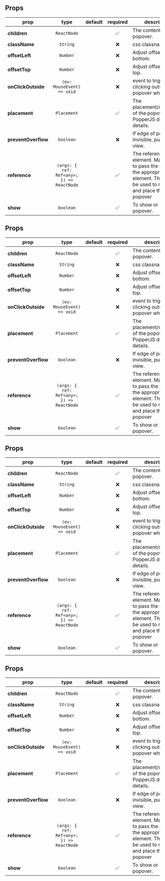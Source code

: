 



<!-- GENERATED:PROPS_TABLE:BEGIN -->
## Props
prop | type | default | required | description
---- | :----: | :-------: | :--------: | -----------
**children** | `ReactNode` |  | :white_check_mark: | The contents of the popover.
**className** | `String` |  | :x: | css classname
**offsetLeft** | `Number` |  | :x: | Adjust offset from bottom.
**offsetTop** | `Number` |  | :x: | Adjust offset from top.
**onClickOutside** | `(ev: MouseEvent) => void` |  | :x: | event to trigger on clicking outside of popover when open.
**placement** | `Placement` |  | :white_check_mark: | The placement/orientation of the popover. See PopperJS docs for details.
**preventOverflow** | `boolean` |  | :x: | If edge of popover is invisible, push into view.
**reference** | `(args: { ref: Ref<any>; }) => ReactNode` |  | :white_check_mark: | The reference element. Make sure to pass the ref into the appropriate element. This ref will be used to measure and place the popover
**show** | `boolean` |  | :white_check_mark: | To show or hide the popover.
<!-- GENERATED:PROPS_TABLE:END -->





<!-- GENERATED:PROPS_TABLE:BEGIN -->
## Props
prop | type | default | required | description
---- | :----: | :-------: | :--------: | -----------
**children** | `ReactNode` |  | :white_check_mark: | The contents of the popover.
**className** | `String` |  | :x: | css classname
**offsetLeft** | `Number` |  | :x: | Adjust offset from bottom.
**offsetTop** | `Number` |  | :x: | Adjust offset from top.
**onClickOutside** | `(ev: MouseEvent) => void` |  | :x: | event to trigger on clicking outside of popover when open.
**placement** | `Placement` |  | :white_check_mark: | The placement/orientation of the popover. See PopperJS docs for details.
**preventOverflow** | `boolean` |  | :x: | If edge of popover is invisible, push into view.
**reference** | `(args: { ref: Ref<any>; }) => ReactNode` |  | :white_check_mark: | The reference element. Make sure to pass the ref into the appropriate element. This ref will be used to measure and place the popover
**show** | `boolean` |  | :white_check_mark: | To show or hide the popover.
<!-- GENERATED:PROPS_TABLE:END -->







<!-- GENERATED:PROPS_TABLE:BEGIN -->
## Props
prop | type | default | required | description
---- | :----: | :-------: | :--------: | -----------
**children** | `ReactNode` |  | :white_check_mark: | The contents of the popover.
**className** | `String` |  | :x: | css classname
**offsetLeft** | `Number` |  | :x: | Adjust offset from bottom.
**offsetTop** | `Number` |  | :x: | Adjust offset from top.
**onClickOutside** | `(ev: MouseEvent) => void` |  | :x: | event to trigger on clicking outside of popover when open.
**placement** | `Placement` |  | :white_check_mark: | The placement/orientation of the popover. See PopperJS docs for details.
**preventOverflow** | `boolean` |  | :x: | If edge of popover is invisible, push into view.
**reference** | `(args: { ref: Ref<any>; }) => ReactNode` |  | :white_check_mark: | The reference element. Make sure to pass the ref into the appropriate element. This ref will be used to measure and place the popover
**show** | `boolean` |  | :white_check_mark: | To show or hide the popover.
<!-- GENERATED:PROPS_TABLE:END -->





<!-- GENERATED:PROPS_TABLE:BEGIN -->
## Props
prop | type | default | required | description
---- | :----: | :-------: | :--------: | -----------
**children** | `ReactNode` |  | :white_check_mark: | The contents of the popover.
**className** | `String` |  | :x: | css classname
**offsetLeft** | `Number` |  | :x: | Adjust offset from bottom.
**offsetTop** | `Number` |  | :x: | Adjust offset from top.
**onClickOutside** | `(ev: MouseEvent) => void` |  | :x: | event to trigger on clicking outside of popover when open.
**placement** | `Placement` |  | :white_check_mark: | The placement/orientation of the popover. See PopperJS docs for details.
**preventOverflow** | `boolean` |  | :x: | If edge of popover is invisible, push into view.
**reference** | `(args: { ref: Ref<any>; }) => ReactNode` |  | :white_check_mark: | The reference element. Make sure to pass the ref into the appropriate element. This ref will be used to measure and place the popover
**show** | `boolean` |  | :white_check_mark: | To show or hide the popover.
<!-- GENERATED:PROPS_TABLE:END -->


